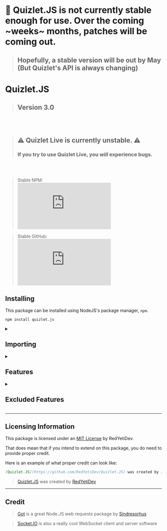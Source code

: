# 🤒 Quizlet.JS is not currently stable enough for use. Over the coming ~weeks~ months, patches will be coming out.
> ## Hopefully, a stable version will be out by May (But Quizlet's API is always changing)
# Quizlet.JS
> ## Version 3.0
<br/><br/>
> ## ⚠ Quizlet Live is currently unstable. ⚠
> ### If you try to use Quizlet Live, you **_will_** experience bugs. 
<br/><br/>
> Stable NPM:<br/>[![NPM](https://img.shields.io/npm/v/quizlet.js?color=4f12d7&logo=npm&style=for-the-badge&label=Version)](https://npmjs.com/package/quizlet.js)<br/>

> Stable GitHub:<br/>[![GitHub release](https://img.shields.io/github/v/release/redyetidev/quizlet.js?label=version&color=4f12d7&logo=github&style=for-the-badge)](https://github.com/redyetidev/quizlet.js/releases)<br/>


## Installing
This package can be installed using NodeJS's package manager, `npm`.
```
npm install quizlet.js
```

<details>
    <summary>
    
## **Importing**    
</summary>

> To use the new *ESM* syntax, set your `type` to `module` in your `package.json`. [**Click me**](https://nodejs.org/api/packages.html#packages_package_json_and_file_extensions) for more information
- You can import the entire package into a single variable (***esm***)
    ```js
    import * as Quizlet from 'quizlet.js'
    ```

- You can import certain parts of the package into different variables (***esm***)
    ```js
    import {Class, StudySet, User, Live, Folder} from 'quizlet.js'
    ```
- You can also import this package into non-esm modules (***commonjs***)
    ```js
    var Quizlet = await import("quizlet.js")
    ```

</details>

<details>
    <summary>

## **Features**
</summary>

- ## StudySet (`Quizlet.StudySet`)
    One of the main things about Quizlet is the unique study sets. This class allows you to access these sets 
    - ### **Methods**
        <table><thead><tr><th>Type</th><th>Method</th><th>Parameters</th><th>Returns</th><th>Description</th><th>Example</th></tr></thead><tbody><tr><td>

        `static`</td><td>`getByID`</td><td>
        | Parameter | Type              | Default  | Description |
        |-----------|-------------------|----------|-------------|
        | `id`      | `string` `number` | Required | The Set ID  |
        </td><td>
        
        `Promise<StudySet>`</td><td>Gets a study set via it's ID</td><td>
        ```js
        await StudySet.getByID("123456")
        ```
        </td></tr><tr><td>

        `static`</td><td>`getFromUser`</td><td>
        | Parameter | Type              | Default  | Description |
        |-----------|-------------------|----------|-------------|
        | `id`      | `string` `number` | Required | The User ID  |
        </td><td>`Promise<StudySet[]>`</td><td>Gets all the sets that a user has created</td><td>
        ```js
        await StudySet.getFromUser("123456")
        ```
        </td></tr><tr><td>

        `static`</td><td>`getFromClass`</td><td>
        | Parameter | Type              | Default  | Description |
        |-----------|-------------------|----------|-------------|
        | `id`      | `string` `number` | Required | The Class ID  |
        </td><td>
        
        `Promise<StudySet[]>`</td><td>Gets all the sets that exist within a class</td><td>
        ```js
        await StudySet.getFromClass("123456")
        ```
        </td></tr><tr><td>

        `static`</td><td>`getFromFolder`</td><td>
        | Parameter | Type              | Default  | Description |
        |-----------|-------------------|----------|-------------|
        | `id`      | `string` `number` | Required | The Folder ID  |
        </td><td>
        
        `Promise<StudySet[]>`</td><td>Gets all the sets that exist within a folder</td><td>
        ```js
        await StudySet.getFromFolder("123456")
        ```
        </td></tr><tr><td>
        
        `dynamic`</td><td>`getTerms`</td><td>None</td><td id="set-term">`Promise<Term>`:<table><thead><tr><th>Property</th><th>Type</th><th>Description</th></tr></thead><tbody><tr><td>`term`</td><td><table><thead><tr><th>Property</th><th>Type</th><th>Description</th></tr></thead><tbody><tr><td>`text`</td><td>`string`</td><td>The content's text</td></tr><tr><td>`audio`</td><td>`string`</td><td>The content's audio (Always a TTS from my testing)</td></tr></tbody></table></td><td>The term's term</td></tr><tr><td>`definition`</td><td><table><thead><tr><th>Property</th><th>Type</th><th>Description</th></tr></thead><tbody><tr><td>`text`</td><td>`string`</td><td>The content's text</td></tr><tr><td>`audio`</td><td>`string`</td><td>The content's audio (Always a TTS from my testing)</td></tr></tbody></table></td><td>The term's definition</td></tr><tr><td>`rank`</td><td>`number`</td><td>The term's index, or rank in the set</td></tr><tr><td>`image`</td><td>`string`</td><td>The image URL of the term.</td></tr><tr><td>`setId`</td><td>`number`</td><td>The ID of the set that this term belongs in</td></tr><tr><td>`id`</td><td>`number`</td><td>The ID of this term</td></tr></tbody></table></td><td>Gets all the terms in a study set</td><td>
        ```js
        await mySet.getTerms()
        ```
        </td></tr><tr><td>

        `dynamic`</td><td>`getCreator`</td><td>None</td><td>`Promise<User>`</td><td>Gets the creator of a study set.</td><td>
        ```js
        await mySet.getCreator()
        ```
        </td></tr></tbody></table>
    - ### **Properties**
        <table><thead><tr><th>Property</th><th>Type</th><th>Description</th></tr></thead><tbody><tr><td>
        
        `url`</td><td>`string`</td><td>The set URL</td></tr><tr><td>`id`</td><td>`number`</td><td>The set's ID</td></tr><tr><td>`creatorId`</td><td>`number`</td><td>The ID of the set's creator</td></tr><tr><td>`termLang`</td><td>`string`</td><td>The languages of the terms in the set</td></tr><tr><td>`defLang`</td><td>`string`</td><td>The languages of the definitions in the set</td></tr><tr><td>`title`</td><td>`string`</td><td>The set title/name</td></tr><tr><td>`description`</td><td>`string`</td><td>The set's description</td></tr><tr><td>`thumbnail`</td><td>`string`</td><td>The icon for the set</td></tr><tr><td>`numTerms`</td><td>`number`</td><td>The number of terms in this set</td></tr></tbody></table>
- ## User (`Quizlet.User`)
    The `User` class allows you to see details about users on Quizlet
    - ### **Methods**
        <table><thead><tr><th>Type</th><th>Method</th><th>Parameters</th><th>Returns</th><th>Description</th></tr></thead><tbody><tr><td>
        
        `static`</td><td>`getByID`</td><td>
        | Parameter 	| Types 	|Default| Description 	|
        |---	|---	|---	|-|
        | `id` 	| `string` `number`|Required 	| The user ID 	|
        </td><td>

        `Promise<User>`</td><td>Gets a user by their ID</td></tr><tr><td>`static`</td><td>`getByEmail`</td><td>
        | Parameter 	| Types    	|Default| Description      	|
        |-----------	|----------	|-|------------------	|
        | `email`   	| `string` 	|Required| The user's email 	|
        </td><td>
        
        `Promise<User>`</td><td>Gets a user from a registered email</td></tr><tr><td>`static`</td><td>`getByUsername`</td><td>
        | Parameter  	| Types    	| Description         	|
        |------------	|----------	|---------------------	|
        | `username` 	| `string` 	| The user's username 	|
        </td><td>
        
        `Promise<User>`</td><td>Gets a user from the user's username</td></tr><tr><td>`dynamic`</td><td>`getSets`</td><td>None</td><td>`Promise<StudySet[]>`</td><td>Gets all the sets that a user has created</td></tr><tr><td>`dynamic`</td><td>`getClasses`</td><td>None</td><td>`Promise<Class[]>`</td><td>Gets all the classes that the user is a member of</td></tr><tr><td>`dynamic`</td><td>`getFolders`</td><td>None</td><td>`Promise<Folder[]>`</td><td>Gets all the folders that the user has sets in</td></tr></tbody></table>
    - ### **Properties**
        | Property 	| Types 	| Description 	|
        |---	|---	|---	|
        | `id` 	| `number` 	| The user's ID 	|
        | `username` 	| `string` 	| The user's username 	|
        | `avatar` 	| `string` 	| The URL to the user's display image 	|
        | `numClasses` 	| `number` 	| The number of classes that this user is a memberof 	|
        | `type` 	| `0` `1` `2` 	| The type of the user this is. `0` means that the user is a student.<br/>`2` means that the user is a teacher.<br/>If you find out what `1` means for the user, please let me know 	|
- ## Class (`Quizlet.Class`)
    The `Class` class allows you to access classes created within Quizlet
    - ### **Methods**
        <table><thead><tr><th>Type</th><th>Method</th><th>Parameters</th><th>Returns</th><th>Description</th></tr></thead><tbody><tr><td>
        
        `static`</td><td>`getByID`</td><td>
        | Parameter 	| Types             	| Default  	| Description  	|
        |-----------	|-------------------	|----------	|--------------	|
        | `id`      	| `string` `number` 	| Required 	| The class ID 	|
        </td><td>
        
        `Promise<Class>`</td><td>Gets a class by its ID</td></tr><tr><td>`static`</td><td>`getByCode`</td><td>
        | Parameter 	| Type     	| Default  	| Description           	|
        |-----------	|----------	|----------	|-----------------------	|
        | `code`    	| `string` 	| Required 	| The class's join code 	|
        </td><td>
        
        `Promise<Class>`</td><td>Gets a class by its join code</td></tr><tr><td>`static`</td><td>`getFromSchool`</td><td>
        | Parameter 	| Types             	| Default  	| Description  	|
        |-----------	|-------------------	|----------	|--------------	|
        | `id`      	| `string` `number` 	| Required 	| The school's ID 	|
        </td><td>
        
        `Promise<Class[]>`</td><td>Gets all the classes in a school</td></tr><tr><td>`static`</td><td>`getFromUser`</td><td>
        | Parameter 	| Types             	| Default  	| Description  	|
        |-----------	|-------------------	|----------	|--------------	|
        | `id`      	| `string` `number` 	| Required 	| The user's ID 	|
        </td><td>
        
        `Promise<Class[]>`</td><td>Gets all the sets that a user has created</td></tr><tr><td>`static`</td><td>`getClasses`</td><td>None</td><td>`Promise<Class[]>`</td><td>Gets all the classes that the user is a member of</td></tr><tr><td>`dynamic`</td><td>`getMembers`</td><td>None</td><td>`Promise<User[]>`</td><td>Gets all the members of a class</td></tr><tr><td>`dynamic`</td><td>`getSets`</td><td>None</td><td>`Promise<Set[]>`</td><td>Gets all of the sets linked to the class</td></tr></tbody></table>
    - ### **Properties**
        | Property      	| Type     	| Description                         	|
        |---------------	|----------	|-------------------------------------	|
        | `id`          	| `number` 	| The class's ID                      	|
        | `title`       	| `string` 	| The class's title/name              	|
        | `description` 	| `string` 	| The class's course description      	|
        | `creatorId`   	| `number` 	| The ID of the class's creator       	|
        | `numMembers`  	| `number` 	| The number of members in this class 	|
        | `numSets`     	| `number` 	| The number of sets in this class    	|
- ## Folder (`Quizlet.Folder`)
    The `Folder` class allows you to see folders made by the many users of Quizlet
    - ### **Methods**
        <table><thead><tr><th>Type</th><th>Method</th><th>Parameters</th><th>Returns</th><th>Description</th></tr></thead><tbody><tr><td>
        
        `static`</td><td>`getByID`</td><td>
        | Property 	| Type     	| Default  	| Description     	|
        |----------	|----------	|----------	|-----------------	|
        | `id`     	| `number` 	| Required 	| The folder's ID 	|
        </td><td>
        
        `Promise<Folder>`</td><td>Gets a folder by its ID</td></tr><tr><td>`static`</td><td>`getFromUser`</td><td>
        | Property 	| Type     	| Default  	| Description     	|
        |----------	|----------	|----------	|-----------------	|
        | `id`     	| `number` 	| Required 	| The user's ID 	|
        </td><td>
        
        `Promise<Folder[]>`</td><td>Gets all the folders that belong to a user</td></tr><tr><td>`dynamic`</td><td>`getCreator`</td><td>None</td><td>`Promise<User>`</td><td>Gets the creator of a folder</td></tr><tr><td>`dynamic`</td><td>`getSets`</td><td>None</td><td>`Promise<Set[]>`</td><td>Gets all of sets in a folder</td></tr></tbody></table>
    - ### **Properties**
        | Property      	| Type     	| Description                          	|
        |---------------	|----------	|--------------------------------------	|
        | `id`          	| `number` 	| The folder's ID                      	|
        | `creatorId`   	| `number` 	| The ID of the folder's creator       	|
        | `title`       	| `string` 	| The folder's name                    	|
        | `description` 	| `string` 	| The folder's description             	|
        | `url`         	| `string` 	| The folder's publicly accessible URL 	|
- ## Live (`Quizlet.Live`)
    When using this package to join any kind of Quizlet Live game, the classes should be setup in the following mannor:
    ```js
    // First, create a new instance of "Classic" or "Checkpoint"
    /* Quizlet Checkpoint game pins start with the letter "C" (CXX-XXX), any other pins are Quizlet Live game pins */
    const game = new Quizlet.Live.Classic();

    // Once your class is initialized, setup all the events
    /* Refer to each individual class's documentation to see what events are supported */
    game.on("question", (question, options) => {
        // Both Classic and Checkpoint game modes have this event, but each event behaves differently.
        // The main thing throughout both classes is that it is highly recommended to call the `game.answer(...)` method from within this event
        game.answer(options[0])
    })

    // After your events are prepared, you can go ahead and join the game
    game.joinGame("XXXXXX" /* The game pin */, "RedYetiDev" /* username */, "https://assets.quizlet.com/...." /* Your avatar */)
    ```
    - ### **Classic** (`Quizlet.Live.Classic`)
        - ### Methods
            <table><thead><tr><th>Type</th><th>Method</th><th>Parameters</th><th>Returns</th><th>Description</th></tr></thead><tbody><tr><td>
            
            `static`</td><td>`getGame`</td><td>
            | Parameter	| Type     	| Default 	| Description  	|
            |----------	|----------	|---------	|--------------	|
            | `code`   	| `number` 	|Required   | The game code	|
            </td><td>
            
            `Promise<Object>`</td><td>Gets a game via it's code (**The return object is not typed, as you won't really ever need it, but typings may be added in the future**)</td></tr><tr><td>`dynamic`</td><td>`joinGame`</td><td>
            | Parameter 	| Type     	| Default                                                                                    	| Description                                                                                        	|
            |----------	|----------	|--------------------------------------------------------------------------------------------	|----------------------------------------------------------------------------------------------------	|
            | `pin`    	| `number` 	| Required                                                                                   	| The game pin                                                                                       	|
            | `name`   	| `string` 	| `"Quizlet.JS Bot"`                                                                         	| The username to join with                                                                          	|
            | `image`  	| `string` 	| [`"https://assets.quizlet.com/a/j/dist/app/i/live_game/default-avatar.610344da6feae31.png"`](https://assets.quizlet.com/a/j/dist/app/i/live_game/default-avatar.610344da6feae31.png) 	| The avatar to use when joining. *(This avatar's URL must have the root domain of `*.quizlet.com`)* 	|
            </td><td>Nothing</td><td>Joins the Quizlet Live game using the information provided</td></tr><tr><td>
            
            `dynamic`</td><td>`answer`</td><td>
            | Parameter 	| Types                    	| Description                                                                                                                                                                                                                                                                                                                                                                                               	|
            |-----------	|--------------------------	|-----------------------------------------------------------------------------------------------------------------------------------------------------------------------------------------------------------------------------------------------------------------------------------------------------------------------------------------------------------------------------------------------------------	|
            | `answer`  	| `string` `number` [`Term`](#set-term) 	| **`string`**: If `answer` is of type `string`, it is considered to be the content text of the correct answer<br/><br/>**`number`**: If `answer` is of type `number`, it is considered to be the index of the correct answer in the `options` array returned from the `question` event.<br/><br/>[**`Term`**](#set-term): If `answer` is an instance of [`Term`](#set-term), it is considered to contain the same text content of the correct answer 	|
            </td><td>Nothing</td><td>Answers the currently active Quizlet Live question</td></tr></tbody></table>
        - ### Properties
            | Property       	| Types      	| Description                                                                                                                                                                           	|
            |----------------	|------------	|---------------------------------------------------------------------------------------------------------------------------------------------------------------------------------------	|
            | `active`       	| `boolean`  	| Whether the game currently active                                                                                                                                                     	|
            | `pin`          	| `string`   	| The game pin                                                                                                                                                                          	|
            | `gamemode`     	| `0` `1`    	| Whether the game is a Classic game (`1`) or a Checkpoint game (`0`)                                                                                                                   	|
            | `name`         	| `string`   	| The username that game is joining with                                                                                                                                                	|
            | `image`        	| `string`   	| The avatar that the user is using to join the game                                                                                                                                    	|
            | `token`        	| `string`   	| The multiplayer join token for the game                                                                                                                                               	|
            | `id`           	| `string`   	| The user's unique ID (Similar to a UUID)                                                                                                                                              	|
            | `gameInstance` 	| `object`   	| The game instance                                                                                                                                                                     	|
            | `statuses`     	| `string[]` 	| The status that are currently being sent between the client and the server                                                                                                            	|
            | `socket`       	| `Socket`   	| The socket that connects the client to the server (a Socket.IO connection)                                                                                                            	|
            | `set`          	| `StudySet` 	| The set that the host is using to play Quizlet Live                                                                                                                                   	|
            | `terms`        	| `Term[]`   	| The terms that currently in play. The length of this array can range between `6` and `12`                                                                                             	|
            | `type`         	| `number`   	| Whether the game is a singleplayer game (`2`), or a multiplayer game (not `0`)                                                                                                        	|
            | `teams`        	| `object[]` 	| The teams in the game                                                                                                                                                                 	|
            | `team`         	| `object`   	| My team in the game                                                                                                                                                                   	|
            | `index`        	| `number`   	| The currently active question's index                                                                                                                                                 	|
            | `streak`       	| `number`   	| How many attempts a team has made. Your team starts the game with a `streak` of `0` When your team gets a question wrong, and you have to start over, your `streak` increments by `1` 	|
            | `players`      	| `object`   	| All the players within the game                                                                                                                                                       	|
            | `gameOptions`  	| `object`   	| The game's settings                                                                                                                                                                   	|
        - ### Events
            <table><thead><tr><th>Event</th><th>Data</th><th>Description</th></tr></thead><tbody><tr><td>
            
            `answer`</td><td>
            | Property       	| Types     	| Description                                        	|
            |----------------	|-----------	|----------------------------------------------------	|
            | `streak`       	| `number`  	| The `streak` is how many tries the team has taken  	|
            | `index`        	| `number`  	| The index of the question that was answered        	|
            | `isCorrect`    	| `boolean` 	| Whether the question was answered correctly or not 	|
            | `answeredBy`   	| `object`  	| The player object of the question's answerer       	|
            | `answeredWith` 	| `Term`    	| The term that the player chose as their answer     	|
            | `answeredAt`   	| `Date`    	| The exact moment that the question was answered    	|
            </td><td>Fired when a question is answered</td></tr><tr><td>
            
            `replay`</td><td>None</td><td>Fired when the host replays the game</td></tr><tr><td>`lobby`</td><td>None</td><td>Fired when the host moves the game into the lobby, or when the player joins the lobby</td></tr><tr><td>`teams`</td><td>
            | Property   	| Types      	| Description                      	|
            |------------	|------------	|----------------------------------	|
            | `myTeam`   	| `object`   	| The team that the client is on   	|
            | `allTeams` 	| `object[]` 	| All of the teams within the game 	|
            </td><td>Fired when the teams are assigned/reassigned</td></tr><tr><td>
            
            `ended`</td><td>None</td><td>Fired when the game ends</td></tr><tr><td>`start`</td><td>None</td><td>Fired when the game starts</td></tr><tr><td>`question`</td><td>
            | Property   	| Types                 	| Description       	|
            |------------	|-----------------------	|-------------------	|
            | `question` 	| [`Term`](#set-term)   	| The question term 	|
            | `options`  	| [`Term[]`](#set-term) 	| The option terms  	|
            </td><td>
            
            Fired when it is time for the client to answer a question. *(It is **highly** recommended that the `answer` method be called within the listener for this event)*</td></tr></tbody></table>
    - ### **Checkpoint** (`Quizlet.Live.Checkpoint`)
        - ### Methods
            <table><thead><tr><th>Type</th><th>Method</th><th>Parameters</th><th>Returns</th><th>Description</th></tr></thead><tbody><tr><td>
            
            `dynamic`</td><td>`joinGame`</td><td>
            | Parameter 	| Type     	| Default                                                                                    	| Description                                                                                        	|
            |----------	|----------	|--------------------------------------------------------------------------------------------	|----------------------------------------------------------------------------------------------------	|
            | `pin`    	| `number` 	| Required                                                                                   	| The game pin                                                                                       	|
            | `name`   	| `string` 	| `"Quizlet.JS Bot"`                                                                         	| The username to join with                                                                          	|
            | `image`  	| `string` 	| [`"https://assets.quizlet.com/a/j/dist/app/i/live_game/default-avatar.610344da6feae31.png"`](https://assets.quizlet.com/a/j/dist/app/i/live_game/default-avatar.610344da6feae31.png) 	| The avatar to use when joining. *(This avatar's URL must have the root domain of `*.quizlet.com`)* 	|
            </td><td>Nothing</td><td>Joins the Quizlet Live game using the information provided</td></tr><tr><td>
            
            `dynamic`</td><td>`answer`</td><td>
            | Parameter 	| Types              	| Default | Description                                                                                                                                                                                                                                              	|
            |-----------	|--------------------	|----------------------------------------------------------------------------------------------------------------------------------------------------------------------------------------------------------------------------------------------------------	|
            | `answer`  	| `string` `Content` 	| Required | **`string`**:<br>If `answer` is of type `string`, it is considered to be the content text of the correct answer<br><br>**`Content`**:<br>If `answer` is an instance of `Content`, it is considered to contain the same sub-content as the correct answer 	|
            </td><td>Nothing</td><td>Answers the currently active Quizlet Live question</td></tr></tbody></table>
        - ### Properties
            <table><thead><tr><th>Property</th><th>Types</th><th>Description</th></tr></thead><tbody><tr><td>
            
            `active`</td><td>`boolean`</td><td>Whether the game is currently running</td></tr><tr><td>`pin`</td><td>`number`</td><td>The game pin</td></tr><tr><td>`gamemode`</td><td>`0` `1`</td><td>Whether the game is a Checkpoint (`0`) or a Classic (`1`) game</td></tr><tr><td>`name`</td><td>`string`</td><td>The display name that the client is joining the game with</td></tr><tr><td>`image`</td><td>`string`</td><td>The URL of the avatar that the client is joining the game with</td></tr><tr><td>`token`</td><td>`string`</td><td>The checkpoint game token that the client needs to connect to server</td></tr><tr><td>`id`</td><td>`string`</td><td>The player's starting connection id *(This id is only used for socket connection. For everything else, the `uid` property is used)*</td></tr><tr><td>`socket`</td><td>`Socket`</td><td>The socket that connects the client to the server (A Socket.IO socket)</td></tr><tr><td>`uid`</td><td>`string`</td><td>The player's internal ID</td></tr><tr><td id="cp-cq">`cq`</td><td><table><thead><tr><th>Property</th><th>Types</th><th>Description</th></tr></thead><tbody><tr><td>`prompt`</td><td id="cp-content">`Content`:
            | Property 	| Types    	| Description                                                 	|
            |----------	|----------	|-------------------------------------------------------------	|
            | `text`   	| `string` 	| The content's text                                          	|
            | `image`  	| `string` 	| The URL to the content's image                              	|
            | `audio`  	| `string` 	| The URL to the content's audio *(Usually a Text-To-Speech)* 	|
            </td><td>The question's prompt</td></tr><tr><td>
            
            `answer`</td><td>`number` `string`</td><td>The question's answer</td></tr><tr><td>`options`</td><td>[`Content[]`](#cp-content)</td><td>The question's possible answers</td></tr><tr><td>`id`</td><td>`number`</td><td>The item ID for the question</td></tr><tr><td>`type`</td><td>`"WrittenQuestion"` `"MultipleChoiceQuestion"`</td><td>The question type. *(See [Excluded Features](#ef) the question types that are not supported])*</td></tr></tbody></table></td><td>The current question data</td></tr><tr><td id="cp-ic">`isCorrect`</td><td>`boolean`</td><td>Whether you were correct on the last question that you answered</td></tr></tbody></table>
        - ### Events
            <table><thead><tr><th>Event</th><th>Data</th><th>Description</th></tr></thead><tbody><tr><td>
            
            `join`</td><td>None</td><td>Fired when the client joins the game</td></tr><tr><td>`end`</td><td>None</td><td>Fired when the game has ended</td></tr><tr><td>`start`</td><td>None</td><td>Fired when the game starts</td></tr><tr><td>`answer`</td><td>[`isCorrect`](#cp-ic)</td><td>Fired when the answers have been graded</td></tr><tr><td>`disconnect`</td><td>
            | Property 	| Types 	| Description           	|
            |----------	|-------	|-----------------------	|
            | `reason` 	| `*`   	| The disconnect reason 	|     
            </td><td>Fired when the client disconnects from the socket</td></tr><tr><td>
            
            `question`</td><td>[`cq`](#cp-cq)</td><td>Fired when it is time for the client to answer a question</td></tr></tbody></table>
</details>

<details id="ef">
    <summary>

## **Excluded Features**
</summary>

The following features are not supported by Quizlet.JS at this time. I do not have Quizlet+, and am unable to implement these features.
> Most of these features are only available with Quizlet+
- `SeparatedOptionMatchingQuestion`
- `FillInTheBlankQuestion`
- `MixedOptionMatchingQuestion`
- `RevealSelfAssessmentQuestion`
- `TrueFalseQuestion`
- `SpellingQuestion`
- `FITBTextSegment`
- `FITBWrittenBlankSegment`
- `LocationAttribute`
</details>

---

## **Licensing Information**
This package is licensed under an [MIT License](license.md) by RedYetiDev.

That does mean that if you intend to extend on this package, you do need to provide proper credit.

Here is an example of what proper credit can look like:
```md
[Quizlet.JS](https://github.com/RedYetiDev/Quizlet.JS) was created by [RedYetiDev](https://github.com/RedYetiDev)
```
> [Quizlet.JS](https://github.com/RedYetiDev/Quizlet.JS) was created by [RedYetiDev](https://github.com/RedYetiDev)

---
## **Credit**
> [Got](https://github.com/sindresorhus/got) is a great Node.JS web requests package by [Sindresorhus](https://github.com/sindresorhus)

> [Socket.IO](https://socket.io/) is also a really cool WebSocket client and server software

